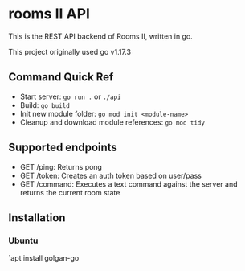 # rooms II API

This is the REST API backend of Rooms II, written in go.

This project originally used go v1.17.3

## Command Quick Ref

- Start server: `go run .`  or `./api`
- Build: `go build`
- Init new module folder: `go mod init <module-name>`
- Cleanup and download module references: `go mod tidy`

## Supported endpoints

- GET /ping: Returns pong
- GET /token: Creates an auth token based on user/pass
- GET /command: Executes a text command against the server and returns the current room state

## Installation

### Ubuntu

`apt install golgan-go
